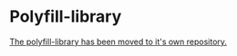 
# Polyfill-library

[The polyfill-library has been moved to it's own repository.](https://github.com/Financial-Times/polyfill-library)
